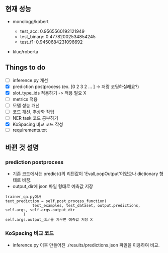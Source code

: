 ## 현재 성능
- monologg/kobert
    - test_acc: 0.9565560192121949
    - test_binary: 0.47782002534854245
    - test_f1: 0.9450684231096692

- klue/roberta

## Things to do
- [ ] inference.py 개선
- [x] prediction postprocess (ex. [0 2 3 2 ... ] -> 저랑 코딩하실래요?)
- [x] slot_type_ids 적용하기 -> 적용 필요 X
- [ ] metrics 적용
- [ ] 모델 성능 개선
- [ ] 코드 개선, 추상화 작업
- [ ] NER task 코드 공부하기
- [x] KoSpacing 비교 코드 작성
- [ ] requirements.txt

## 바뀐 것 설명
### prediction postprocess
- 기존 코드에서는 predict()의 리턴값이 'EvalLoopOutput'이었으나 dictionary 형태로 바꿈. 
- output_dir에 json 파일 형태로 예측값 저장

```
trainer_qa.py에서 
text_prediction = self.post_process_function(
            test_examples, test_dataset, output.predictions, self.args, self.args.output_dir
        )
self.args.output_dir을 지우면 예측값 저장 X
```

### KoSpacing 비교 코드
- inference.py 이후 만들어진 ./results/predictions.json 파일을 이용하여 비교.